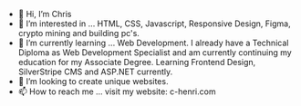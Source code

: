 - 👋 Hi, I’m Chris
- 👀 I’m interested in ... HTML, CSS, Javascript, Responsive Design, Figma, crypto mining and building pc's.
- 🌱 I’m currently learning ... Web Development.  I already have a Technical Diploma as Web Development Specialist and am currently continuing my education for my Associate Degree.  Learning Frontend Design, SilverStripe CMS and ASP.NET currently. 
- 💞️ I’m looking to create unique websites. 
- 📫 How to reach me ... visit my website: c-henri.com

<!---
H3nr1-1/H3nr1-1 is a ✨ special ✨ repository because its `README.md` (this file) appears on your GitHub profile.
You can click the Preview link to take a look at your changes.
--->
